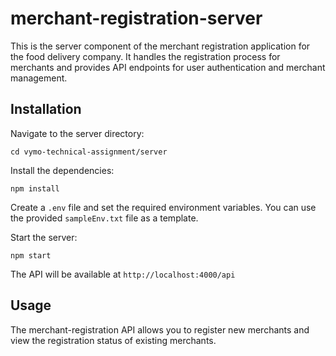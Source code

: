 # merchant-registration-server

This is the server component of the merchant registration application for the food delivery company. It handles the registration process for merchants and provides API endpoints for user authentication and merchant management.

## Installation

Navigate to the server directory:

```
cd vymo-technical-assignment/server
```

Install the dependencies:

```
npm install
```

Create a `.env` file and set the required environment variables. You can use the provided `sampleEnv.txt` file as a template.

Start the server:

```
npm start
```

The API will be available at `http://localhost:4000/api`

## Usage

The merchant-registration API allows you to register new merchants and view the registration status of existing merchants. 
